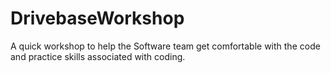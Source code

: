 # DrivebaseWorkshop
A quick workshop to help the Software team get comfortable with the code and practice skills associated with coding.
